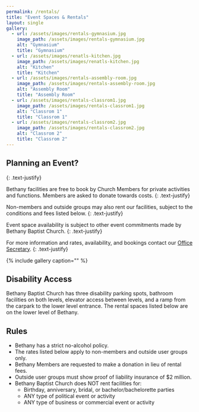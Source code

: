 ```yaml
---
permalink: /rentals/
title: "Event Spaces & Rentals"
layout: single
gallery:
  - url: /assets/images/rentals-gymnasium.jpg
    image_path: /assets/images/rentals-gymnasium.jpg
    alt: "Gymnasium"
    title: "Gymnasium"
  - url: /assets/images/renatls-kitchen.jpg
    image_path: /assets/images/renatls-kitchen.jpg
    alt: "Kitchen"
    title: "Kitchen"
  - url: /assets/images/rentals-assembly-room.jpg
    image_path: /assets/images/rentals-assembly-room.jpg
    alt: "Assembly Room"
    title: "Assembly Room"
  - url: /assets/images/rentals-classrom1.jpg
    image_path: /assets/images/rentals-classrom1.jpg
    alt: "Classrom 1"
    title: "Classrom 1"
  - url: /assets/images/rentals-classrom2.jpg
    image_path: /assets/images/rentals-classrom2.jpg
    alt: "Classrom 2"
    title: "Classrom 2"
---
```


## Planning an Event?
{: .text-justify}

Bethany facilities are free to book by Church Members for private activities and functions. Members are asked to donate towards costs.
{: .text-justify}

Non-members and outside groups may also rent our facilities, subject to the conditions and fees listed below.
{: .text-justify}

Event space availability is subject to other event commitments made by Bethany Baptist Church.
{: .text-justify}

For more information and rates, availability, and bookings contact our [Office Secretary](mailto:secretary@bethanybaptistchurch.ca).
{: .text-justify}

{% include gallery caption="" %}

## Disability Access
Bethany Baptist Church has three disability parking spots, bathroom facilities on both levels, elevator access between levels, and a ramp from the carpark to the lower level entrance. The rental spaces listed below are on the lower level of Bethany.

## Rules

* Bethany has a strict no-alcohol policy.
* The rates listed below apply to non-members and outside user groups only.
* Bethany Members are requested to make a donation in lieu of rental fees.
* Outside user groups must show proof of liability insurance of $2 million.
* Bethany Baptist Church does NOT rent facilities for:
  * Birthday, anniversary, bridal, or bachelor/bachelorette parties
  * ANY type of political event or activity
  * ANY type of business or commercial event or activity
